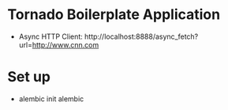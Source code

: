 # Tornado Boilerplate Application

- Async HTTP Client: http://localhost:8888/async_fetch?url=http://www.cnn.com

# Set up
- alembic init alembic
